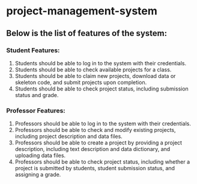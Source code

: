 # project-management-system

## Below is the list of features of the system:
### Student Features:
1. Students should be able to log in to the system with their credentials.
2. Students should be able to check available projects for a class.
3. Students should be able to claim new projects, download data or skeleton code, and submit projects upon completion.
4. Students should be able to check project status, including submission status and grade.

### Professor Features:
1. Professors should be able to log in to the system with their credentials.
2. Professors should be able to check and modify existing projects, including project description and data files.
3. Professors should be able to create a project by providing a project description, including text description and data dictionary, and uploading data files.
4. Professors should be able to check project status, including whether a project is submitted by students, student submission status, and assigning a grade.
